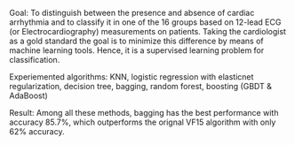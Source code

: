 Goal: To distinguish between the presence and absence of cardiac arrhythmia and to classify it in one of the 16 groups based on 12-lead ECG (or Electrocardiography) measurements on patients. Taking the cardiologist as a gold standard the goal is to minimize this difference by means of machine learning tools. Hence, it is a supervised learning problem for classification.

Experiemented algorithms: KNN, logistic regression with elasticnet regularization, decision tree, bagging, random forest, boosting (GBDT & AdaBoost)

Result: Among all these methods, bagging has the best performance with accuracy 85.7%, which outperforms the orignal VF15 algorithm with only 62% accuracy.
